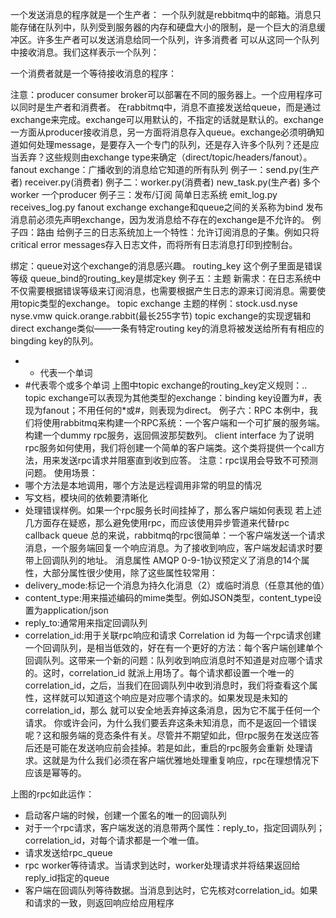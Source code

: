 一个发送消息的程序就是一个生产者：
一个队列就是rebbitmq中的邮箱。消息只能存储在队列中，队列受到服务器的内存和硬盘大小的限制，是一个巨大的消息缓冲区。许多生产者可以发送消息给同一个队列，许多消费者
可以从这同一个队列中接收消息。我们这样表示一个队列：

一个消费者就是一个等待接收消息的程序：

注意：producer consumer broker可以部署在不同的服务器上。一个应用程序可以同时是生产者和消费者。
在rabbitmq中，消息不直接发送给queue，而是通过exchange来完成。exchange可以用默认的，不指定的话就是默认的。exchange一方面从producer接收消息，另一方面将消息存入queue。exchange必须明确知道如何处理message，是要存入一个专门的队列，还是存入许多个队列？还是应当丢弃？这些规则由exchange type来确定（direct/topic/headers/fanout）。
fanout exchange：广播收到的消息给它知道的所有队列
例子一：send.py(生产者)  receiver.py(消费者)
例子二：worker.py(消费者)  new_task.py(生产者)
多个worker   一个producer
例子三：发布/订阅
简单日志系统   emit_log.py   receives_log.py
fanout exchange
exchange和queue之间的关系称为bind
发布消息前必须先声明exchange，因为发消息给不存在的exchange是不允许的。
例子四：路由
给例子三的日志系统加上一个特性：允许订阅消息的子集。例如只将critical error messages存入日志文件，而将所有日志消息打印到控制台。

绑定：queue对这个exchange的消息感兴趣。
routing_key  这个例子里面是错误等级
queue_bind的routing_key是绑定key
例子五：主题
新需求：在日志系统中不仅需要根据错误等级来订阅消息，也需要根据产生日志的源来订阅消息。需要使用topic类型的exchange。
topic exchange
主题的样例：stock.usd.nyse  nyse.vmw  quick.orange.rabbit(最长255字节)
topic exchange的实现逻辑和direct exchange类似——一条有特定routing key的消息将被发送给所有有相应的bingding key的队列。
* * 代表一个单词
* #代表零个或多个单词
上图中topic exchange的routing_key定义规则：<celerity>.<colour>.<species>
topic exchange可以表现为其他类型的exchange：binding key设置为#，表现为fanout；不用任何的*或#，则表现为direct。
例子六：RPC
本例中，我们将使用rabbitmq来构建一个RPC系统：一个客户端和一个可扩展的服务端。构建一个dummy rpc服务，返回佩波那契数列。
client interface
为了说明rpc服务如何使用，我们将创建一个简单的客户端类。这个类将提供一个call方法，用来发送rpc请求并阻塞直到收到应答。
注意：rpc误用会导致不可预测问题。
使用场景：
* 哪个方法是本地调用，哪个方法是远程调用非常的明显的情况
* 写文档，模块间的依赖要清晰化
* 处理错误样例。如果一个rpc服务长时间挂掉了，那么客户端如何表现
若上述几方面存在疑惑，那么避免使用rpc，而应该使用异步管道来代替rpc
callback queue
总的来说，rabbitmq的rpc很简单：一个客户端发送一个请求消息，一个服务端回复一个响应消息。为了接收到响应，客户端发起请求时要带上回调队列的地址。
消息属性
AMQP 0-9-1协议预定义了消息的14个属性，大部分属性很少使用，除了这些属性较常用：
* delivery_mode:标记一个消息为持久化消息（2）或临时消息（任意其他的值）
* content_type:用来描述编码的mime类型。例如JSON类型，content_type设置为application/json
* reply_to:通常用来指定回调队列
* correlation_id:用于关联rpc响应和请求
Correlation id
为每一个rpc请求创建一个回调队列，是相当低效的，好在有一个更好的方法：每个客户端创建单个回调队列。这带来一个新的问题：队列收到响应消息时不知道是对应哪个请求的。这时，correlation_id
就派上用场了。每个请求都设置一个唯一的correlation_id，之后，当我们在回调队列中收到消息时，我们将查看这个属性，这样就可以知道这个响应是对应哪个请求的。如果发现是未知的correlation_id，那么
就可以安全地丢弃掉这条消息，因为它不属于任何一个请求。
你或许会问，为什么我们要丢弃这条未知消息，而不是返回一个错误呢？这和服务端的竞态条件有关。尽管并不期望如此，但rpc服务在发送应答后还是可能在发送响应前会挂掉。若是如此，重启的rpc服务会重新
处理请求。这就是为什么我们必须在客户端优雅地处理重复响应，rpc在理想情况下应该是幂等的。


上图的rpc如此运作：
* 启动客户端的时候，创建一个匿名的唯一的回调队列
* 对于一个rpc请求，客户端发送的消息带两个属性：reply_to，指定回调队列；correlation_id，对每个请求都是一个唯一值。
* 请求发送给rpc_queue
* rpc worker等待请求。当请求到达时，worker处理请求并将结果返回给reply_id指定的queue
* 客户端在回调队列等待数据。当消息到达时，它先核对correlation_id。如果和请求的一致，则返回响应给应用程序
